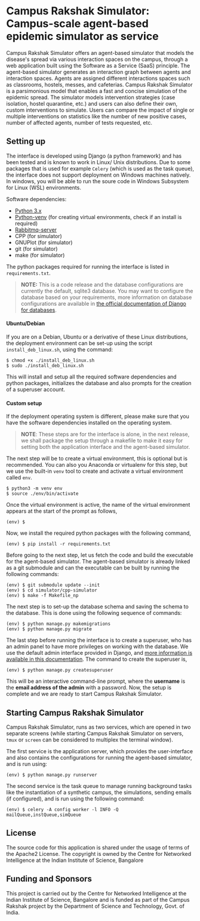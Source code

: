 # Campus Rakshak Simulator: Campus-scale agent-based epidemic simulator as service

Campus Rakshak Simulator offers an agent-based simulator that models the disease's spread via various interaction spaces on the campus, through a web application built using the Software as a Service (SaaS) principle. The agent-based simulator generates an interaction graph between agents and interaction spaces. Agents are assigned different interactions spaces such as classrooms, hostels, messes, and cafeterias. Campus Rakshak Simulator is a parsimonious model that enables a fast and concise simulation of the epidemic spread. The simulator models intervention strategies (case isolation, hostel quarantine, etc.) and users can also define their own, custom interventions to simulate. Users can compare the impact of single or multiple interventions on statistics like the number of new positive cases, number of affected agents, number of tests requested, etc.

## Setting up
The interface is developed using Django (a python framework) and has been tested and is known to work in Linux/ Unix distributions. Due to some packages that is used for example `Celery` (which is used as the task queue), the interface does not support deployment on Windows machines natively. In windows, you will be able to run the soure code in Windows Subsystem for Linux (WSL) environments.

Software dependencies:
 - [Python 3.x](https://www.python.org/downloads/)
 - [Python-venv](https://docs.python.org/3/library/venv.html) (for creating virtual environments, check if an install is required)
 - [Rabbitmq-server](https://www.rabbitmq.com/download.html)
 - CPP (for simulator)
 - GNUPlot (for simulator)
 - git (for simulator)
 - make (for simulator)

The python packages required for running the interface is listed in `requirements.txt`.

> **NOTE:** This is a code release and the database configurations are currently the default, sqlite3 database. You may want to configure the database based on your requirements, more information on database configurations are available in [the official documentation of Django for databases](https://docs.djangoproject.com/en/3.2/ref/settings/#databases).

#### Ubuntu/Debian
If you are on a Debian, Ubuntu or a derivative of these Linux distributions, the deployment environment can be set-up using the script `install_deb_linux.sh`, using the command:

```shell
$ chmod +x ./install_deb_linux.sh
$ sudo ./install_deb_linux.sh
```
This will install and setup all the required software dependencies and python packages, initializes the database and also prompts for the creation of a superuser account.

#### Custom setup
If the deployment operating system is different, please make sure that you have the software dependencies installed on the operating system.

> **NOTE**: These steps are for the interface is alone, in the next release, we shall package the setup through a makefile to make it easy for setting both the application interface and the agent-based simulator.

The next step will be to create a virtual environment, this is optional but is recommended. You can also you Anaconda or virtualenv for this step, but we use the built-in `venv` tool to create and activate a virtual environment called `env`.

```shell
$ python3 -m venv env
$ source ./env/bin/activate
```
Once the virtual environment is active, the name of the virtual environment appears at the start of the prompt as follows,
```shell
(env) $
```

Now, we install the required python packages with the following command,
```shell
(env) $ pip install -r requirements.txt
```
Before going to the next step, let us fetch the code and build the executable for the agent-based simulator. The agent-based simulator is already linked as a git submodule and can the executable can be built by running the following commands:

```shell
(env) $ git submodule update --init
(env) $ cd simulator/cpp-simulator
(env) $ make -f Makefile_np
```

The next step is to set-up the database schema and saving the schema to the database. This is done using the following sequence of commands:
```shell
(env) $ python manage.py makemigrations
(env) $ python manage.py migrate
```
The last step before running the interface is to create a superuser, who has an admin panel to have more privileges on working with the database. We use the default admin interface provided in Django, and [more information is available in this documentation](https://docs.djangoproject.com/en/3.2/ref/contrib/admin/). The command to create the superuser is,
```shell
(env) $ python manage.py createsuperuser
```
This will be an interactive command-line prompt, where the **username** is the **email address of the admin** with a password.
Now, the setup is complete and we are ready to start Campus Rakshak Simulator.

## Starting Campus Rakshak Simulator
Campus Rakshak Simulator, runs as two services, which are opened in two separate screens (while starting Campus Rakshak Simulator on servers, `tmux` or `screen` can be considered to multiplex the terminal window).

The first service is the application server, which provides the user-interface and also contains the configurations for running the agent-based simulator, and is run using:
```shell
(env) $ python manage.py runserver
```
The second service is the task queue to manage running background tasks like the instantiation of a synthetic campus, the simulations, sending emails (if configured), and is run using the following command:
```shell
(env) $ celery -A config worker -l INFO -Q mailQueue,instQueue,simQueue
```

## License
The source code for this application is shared under the usage of terms of the Apache2 License. The copyright is owned by the Centre for Networked Intelligence at the Indian Institute of Science, Bangalore

## Funding and Sponsors
This project is carried out by the Centre for Networked Intelligence at the Indian Institute of Science, Bangalore and is funded as part of the Campus Rakshak project by the Department of Science and Technology, Govt. of India.
